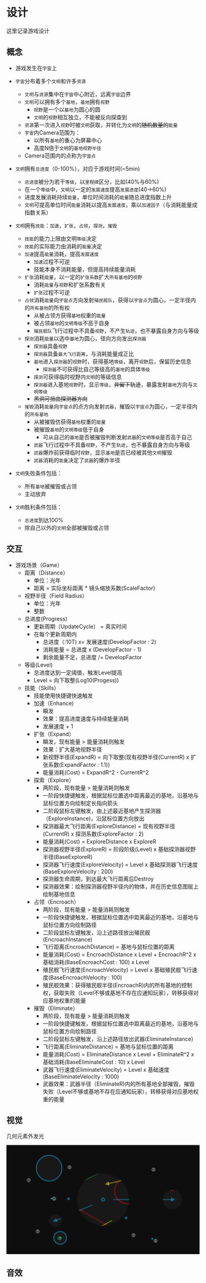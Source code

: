 # 设计

这里记录游戏设计

## 概念

* 游戏发生在`宇宙`上

* `宇宙`分布着多个`文明`和许多`资源`
  * `文明`与`资源`集中在`宇宙`中心附近，远离`宇宙`边界
  * `文明`可以拥有多个`基地`，`基地`拥有`视野`
    * `视野`是一个以`基地`为圆心的圆
    * `文明`的`视野`相互独立，不能被反向探查到
  * `资源`第一次进入`视野`时被`文明`获取，并转化为`文明`的~~随机数量的~~`能量`
  * `宇宙`内Camera范围为：
    * 以所有`基地`的重心为屏幕中心
    * 高度N倍于`文明`的`基地视野半径`
  * Camera范围内的点称为`宇宙点`
 
* `文明`拥有`总进度`（0-100%），对应于游戏时间(~5min)
  * `总进度`被分为若干`等级`，以`里程碑`区分，比如(40%与60%)
  * 在一个`等级`中，`文明`以一定的`发展速度`提高`发展进度`(40->60%)
  * 进度发展消耗持续`能量`，单位时间消耗的`能量`随总进度指数上升
  * `文明`可提高单位时间`能量`消耗以提高`发展速度`，乘以`加速因子`（与消耗能量成指数关系）

* `文明`拥有`技能`：`加速`，`扩张`，`占领`，`探测`，`摧毁`
  * `技能`的能力上限由文明`等级`决定
  * `技能`的实际能力由消耗的`能量`决定
  * `加速`提高`能量`消耗，提高`发展速度`
    * `加速`过程不可逆
    * 技能本身不消耗能量，但提高持续能量消耗
  * `扩张`消耗`能量`，以一定的`扩张系数`扩大`所有基地`的`视野`
    * 消耗`能量`与`视野`和扩张系数有关
    * `扩张`过程不可逆
  * `占领`消耗`能量`向`宇宙点`方向发射`殖民舰队`，获得以`宇宙点`为圆心，一定半径内的`所有基地`的所有权
    * 从被占领方获得`基地`权重的`能量`
    * 被占领`基地`的`文明等级`不高于自身
    * `殖民舰队`飞行过程中不具备`视野`，不产生`轨迹`，也不暴露自身方向与等级
  * `探测`消耗`能量`以选中`基地`为圆心，径向方向发出`探测器`
    * `探测器`具备`视野`
    * `探测器`具备`最大飞行距离`，与消耗能量成正比
    * `基地`进入`探测器`的`视野`时，获得基地`等级`，离开`视野`后，保留历史信息
      * `探测器`不可获得比自己等级高的`基地`的具体`等级`
    * `探测`可获得临时视野内`文明`的等级信息
    * `探测器`进入基地`视野`时，显示`等级`，~~并留下轨迹~~，暴露发射`基地`方向与`文明等级`
    * ~~黑洞可扭曲探测器方向~~
  * `摧毁`消耗`能量`向`宇宙点`的点方向发射`武器`，摧毁以`宇宙点`为圆心，一定半径内的`所有基地`
    * 从被摧毁仿获得`基地`权重的`能量`
    * 被摧毁`基地`的`文明等级`低于自身
      * 可从自己的`基地`是否被摧毁判断发射`武器`的`文明等级`是否高于自己
    * `武器`飞行过程中不具备`视野`，不产生`轨迹`，也不暴露自身方向与等级
    * `武器`爆炸前获得临时`视野`，显示`基地`是否已经被其他`文明`摧毁
    * `武器`消耗的`能量`决定了`武器`的爆炸半径
      
* `文明`失败条件包括：
  * 所有`基地`被摧毁或占领
  * 主动放弃
* `文明`胜利条件包括：
  * `总进度`到达100%
  * 除自己以外的`文明`全部被摧毁或占领
  
## 交互

* 游戏场景（Game）
  * 距离（Distance）
    * 单位：光年
    * 距离 = 实际坐标距离 * 镜头缩放系数(ScaleFactor)
  * 视野半径（Field Radius）
    * 单位：光年
    * 整数
  * 总进度(Progress)
    * 更新周期（UpdateCycle） = 真实时间
    * 在每个更新周期内
      * 总进度（:10T) x= 发展速度(DevelopFactor : 2)
      * 消耗能量 = 总进度 x (DevelopFactor - 1)
      * 剩余能量不足，总进度 /= DevelopFactor
  * 等级(Level)
    * 总进度达到一定阈值，触发Level提高
    * Level = 向下取整(Log10(Progess))
  * 技能（Skills）
    * 技能使用快捷键快速触发
    * 加速（Enhance)
      * 瞬发
      * 效果：提高进度速度与持续能量消耗
      * 发展速度 + 1
    * 扩张（Expand）
      * 瞬发，现有能量 > 能量消耗则触发
      * 效果：扩大基地视野半径
      * 新视野半径(ExpandR) = 向下取整(现有视野半径(CurrentR) x 扩张系数(ExpandFactor : 1.1))
      * 能量消耗(Cost) = ExpandR^2 - CurrentR^2
    * 探索（Explore）
      * 两阶段，现有能量 > 能量消耗则触发
      * 一阶段快捷键触发，根据鼠标位置选中距离最近的基地，沿基地与鼠标位置方向绘制定长指向箭头
      * 二阶段鼠标左键触发，由上述最近基地产生探测器（ExploreInstance)，沿鼠标位置方向放出
      * 探测器最大飞行距离(ExploreDistance) = 现有视野半径(CurrentR) x 探测系数(ExploreFactor : 2)
      * 能量消耗(Cost) = ExploreDistance x ExploreR
      * 探测器视野半径(ExploreR) = 阶段阶级(Level) x 基础探测器视野半径(BaseExploreR) 
      * 探测器飞行速度(ExploreVelocity) = Level x 基础探测器飞行速度(BaseExploreVelocity : 200)
      * 探测器生命周期，到达最大飞行距离后Destroy
      * 探测器效果：绘制探测器视野半径内的物体，并在历史信息图层上绘制基地信息
    * 占领（Encroach）
      * 两阶段，现有能量 > 能量消耗则触发
      * 一阶段快捷键触发，根据鼠标位置选中距离最近的基地，沿基地与鼠标位置方向绘制路径
      * 二阶段鼠标左键触发，沿上述路径放出殖民舰(EncroachInstance)
      * 飞行距离(EncroachDistance) = 基地与鼠标位置的距离
      * 能量消耗(Cost) = EncroachDistance x Level + EncroachR^2 x 基础消耗(BaseEncroachCost : 100) x Level
      * 殖民舰飞行速度(EncroachVelocity) = Level x 基础殖民舰飞行速度(BaseEncroachVelocity : 100)
      * 殖民舰效果：获得殖民舰半径(EncroachR)内的所有基地的控制权，获取失败（Level不够或基地不存在应通知玩家），转移获得对应基地权重的能量
    * 摧毁（Eliminate）
      * 两阶段，现有能量 > 能量消耗则触发
      * 一阶段快捷键触发，根据鼠标位置选中距离最近的基地，沿基地与鼠标位置方向绘制路径
      * 二阶段鼠标左键触发，沿上述路径放出武器(EliminateInstance)
      * 飞行距离(EliminateDistance) = 基地与鼠标位置的距离
      * 能量消耗(Cost) = EliminateDistance x Level +  EliminateR^2 x 基础消耗(BaseEliminateCost : 10) x Level
      * 武器飞行速度(EliminateVelocity) = Level x 基础速度(BaseEliminateVelocity : 1000)
      * 武器效果：武器半径（EliminateR)内的所有基地全部摧毁，摧毁失败（Level不够或基地不存在应通知玩家），转移获得对应基地权重的能量
  
## 视觉

几何元素外发光

![效果图](effect1.png)

## 音效

